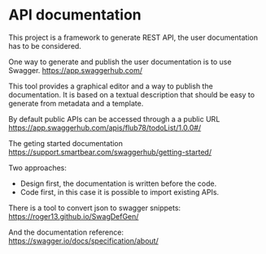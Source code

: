  # API documentation

 This project is a framework to generate REST API, the user documentation has to be considered.

 One way to generate and publish the user documentation is to use Swagger. https://app.swaggerhub.com/

 This tool provides a graphical editor and a way to publish the documentation. It is based on a textual description that should be easy to generate from metadata and a template.

 By default public APIs can be accessed through a a public URL
 https://app.swaggerhub.com/apis/flub78/todoList/1.0.0#/

 The geting started documentation https://support.smartbear.com/swaggerhub/getting-started/

 Two approaches:
 * Design first, the documentation is written before the code.
 * Code first, in this case it is possible to import existing APIs.

There is a tool to convert json to swagger snippets: https://roger13.github.io/SwagDefGen/

And the documentation reference: https://swagger.io/docs/specification/about/


 
